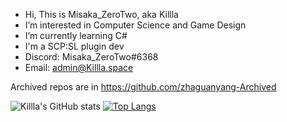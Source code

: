 - Hi, This is Misaka_ZeroTwo, aka Killla
- I’m interested in Computer Science and Game Design
- I’m currently learning C#
- I'm a SCP:SL plugin dev
- Discord: Misaka_ZeroTwo#6368
- Email: admin@Killla.space

Archived repos are in https://github.com/zhaguanyang-Archived

![Killla's GitHub stats](https://github-readme-stats.vercel.app/api?username=zhaguanyang&count_private=true)
[![Top Langs](https://github-readme-stats.vercel.app/api/top-langs/?username=zhaguanyang)](https://github.com/anuraghazra/github-readme-stats)

<!---
zhaguanyang/zhaguanyang is a ✨ special ✨ repository because its `README.md` (this file) appears on your GitHub profile.
You can click the Preview link to take a look at your changes.
--->
